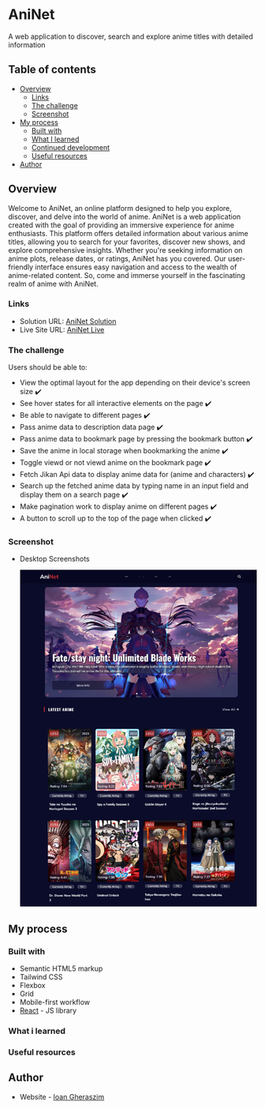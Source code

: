 # AniNet
A web application to discover, search and explore anime titles with detailed information

## Table of contents

- [Overview](#overview)
  - [Links](#links)
  - [The challenge](#the-challenge)
  - [Screenshot](#screenshot)
- [My process](#my-process)
  - [Built with](#built-with)
  - [What I learned](#what-i-learned)
  - [Continued development](#continued-development)
  - [Useful resources](#useful-resources)
- [Author](#author)

## Overview

Welcome to AniNet, an online platform designed to help you explore, discover, and delve into the world of anime. AniNet is a web application created with the goal of providing an immersive experience for anime enthusiasts. This platform offers detailed information about various anime titles, allowing you to search for your favorites, discover new shows, and explore comprehensive insights.
Whether you're seeking information on anime plots, release dates, or ratings, AniNet has you covered. Our user-friendly interface ensures easy navigation and access to the wealth of anime-related content.
So, come and immerse yourself in the fascinating realm of anime with AniNet.

### Links

- Solution URL: [AniNet Solution](https://github.com/ioangheraszim/AniNet)
- Live Site URL: [AniNet Live](https://ioangheraszim.github.io/AniNet/)

### The challenge

Users should be able to:

- View the optimal layout for the app depending on their device's screen size ✔️
- See hover states for all interactive elements on the page ✔️
- Be able to navigate to different pages ✔️
- Pass anime data to description data page ✔️
- Pass anime data to bookmark page by pressing the bookmark button ✔️
- Save the anime in local storage when bookmarking the anime ✔️
- Toggle viewd or not viewd anime on the bookmark page ✔️
- Fetch Jikan Api data to display anime data for (anime and characters) ✔️
- Search up the fetched anime data by typing name in an input field and display them on a search page ✔️
- Make pagination work to display anime on different pages ✔️
- A button to scroll up to the top of the page when clicked ✔️

### Screenshot

- Desktop Screenshots
  <p float="left">
    <img src="./src/assets/images/aninet-desktop.png" />
  </p>

## My process

### Built with

- Semantic HTML5 markup
- Tailwind CSS
- Flexbox
- Grid
- Mobile-first workflow
- [React](https://reactjs.org/) - JS library

### What i learned

### Useful resources

## Author

- Website - [Ioan Gheraszim](https://github.com/ioangheraszim)